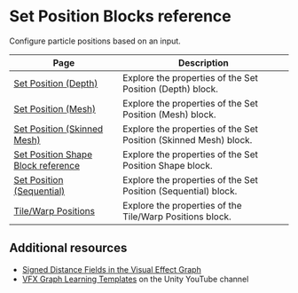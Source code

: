 # Set Position Blocks reference

Configure particle positions based on an input.

| **Page** | **Description** |
|-|-|
| [Set Position (Depth)](Block-SetPosition(Depth).md) | Explore the properties of the Set Position (Depth) block. |
| [Set Position (Mesh)](Block-SetPosition(Mesh).md) | Explore the properties of the Set Position (Mesh) block. |
| [Set Position (Skinned Mesh)](Block-SetPosition(SkinnedMesh).md) | Explore the properties of the Set Position (Skinned Mesh) block. |
| [Set Position Shape Block reference](Block-SetPositionShape.md) | Explore the properties of the Set Position Shape block. |
| [Set Position (Sequential)](Block-SetPosition(Sequential).md) | Explore the properties of the Set Position (Sequential) block. |
| [Tile/Warp Positions](Block-TileWarpPositions.md) | Explore the properties of the Tile/Warp Positions block. |

## Additional resources

- [Signed Distance Fields in the Visual Effect Graph](sdf-in-vfx-graph.md)
- [VFX Graph Learning Templates](https://www.youtube.com/watch?v=DKVdg8DsIVY) on the Unity YouTube channel



